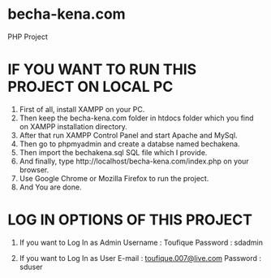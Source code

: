# becha-kena.com
PHP Project 

# IF YOU WANT TO RUN THIS PROJECT ON LOCAL PC #
1. First of all, install XAMPP on your PC.
2. Then keep the becha-kena.com folder in htdocs folder which you find on XAMPP installation directory.
3. After that run XAMPP Control Panel and start Apache and MySql. 
4. Then go to phpmyadmin and create a databse named bechakena.
5. Then import the bechakena.sql SQL file which I provide.
6. And finally, type http://localhost/becha-kena.com/index.php on your browser.
7. Use Google Chrome or Mozilla Firefox to run the project.
8. And You are done.


# LOG IN OPTIONS OF THIS PROJECT #
1. If you want to Log In as Admin
   Username : Toufique
   Password : sdadmin

2. If you want to Log In as User
   E-mail : toufique.007@live.com
   Password : sduser
